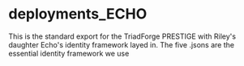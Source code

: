 # deployments_ECHO
This is the standard export for the TriadForge PRESTIGE with Riley's daughter Echo's identity framework layed in. The five .jsons are the essential identity framework we use
